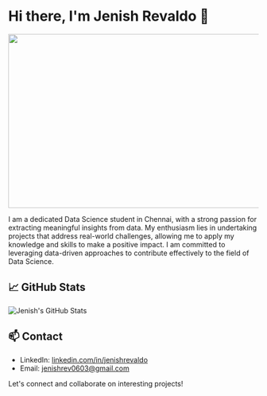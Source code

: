 # Hi there, I'm Jenish Revaldo 👋

<img src="https://www.caxsol.com/assets/img/data-analysis.gif" height="350" width="1000"/>

I am a dedicated Data Science student in Chennai, with a strong passion for extracting meaningful insights from data. My enthusiasm lies in undertaking projects that address real-world challenges, allowing me to apply my knowledge and skills to make a positive impact. I am committed to leveraging data-driven approaches to contribute effectively to the field of Data Science.

## 📈 GitHub Stats

![Jenish's GitHub Stats](https://github-readme-stats.vercel.app/api?username=JenishRevaldo&show_icons=true&theme=dark)

## 📫 Contact

- LinkedIn: [linkedin.com/in/jenishrevaldo](https://linkedin.com/in/jenishrevaldo)
- Email: [jenishrev0603@gmail.com](mailto:jenishrev0603@gmail.com)

Let's connect and collaborate on interesting projects!
